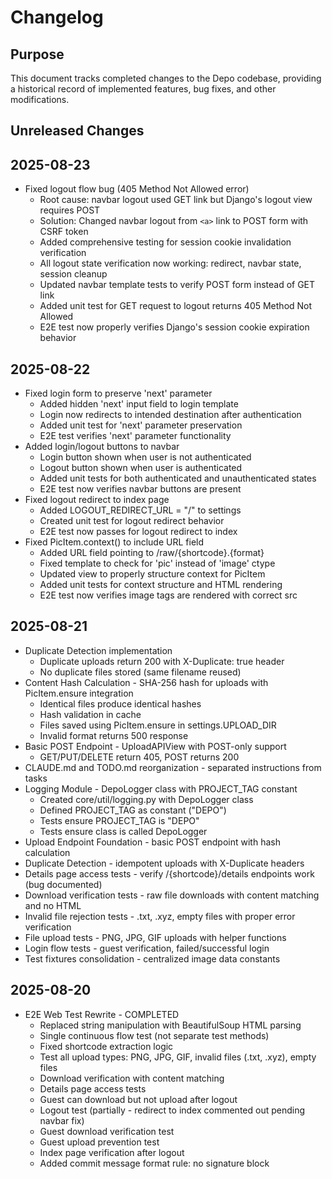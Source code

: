 # Changelog

## Purpose

This document tracks completed changes to the Depo codebase, providing a historical record of implemented features, bug fixes, and other modifications.

## Unreleased Changes

## 2025-08-23

- Fixed logout flow bug (405 Method Not Allowed error)
  - Root cause: navbar logout used GET link but Django's logout view requires POST
  - Solution: Changed navbar logout from `<a>` link to POST form with CSRF token
  - Added comprehensive testing for session cookie invalidation verification
  - All logout state verification now working: redirect, navbar state, session cleanup
  - Updated navbar template tests to verify POST form instead of GET link
  - Added unit test for GET request to logout returns 405 Method Not Allowed
  - E2E test now properly verifies Django's session cookie expiration behavior

## 2025-08-22

- Fixed login form to preserve 'next' parameter
  - Added hidden 'next' input field to login template
  - Login now redirects to intended destination after authentication
  - Added unit test for 'next' parameter preservation
  - E2E test verifies 'next' parameter functionality
- Added login/logout buttons to navbar
  - Login button shown when user is not authenticated
  - Logout button shown when user is authenticated  
  - Added unit tests for both authenticated and unauthenticated states
  - E2E test now verifies navbar buttons are present
- Fixed logout redirect to index page
  - Added LOGOUT_REDIRECT_URL = "/" to settings
  - Created unit test for logout redirect behavior
  - E2E test now passes for logout redirect to index
- Fixed PicItem.context() to include URL field
  - Added URL field pointing to /raw/{shortcode}.{format}
  - Fixed template to check for 'pic' instead of 'image' ctype
  - Updated view to properly structure context for PicItem
  - Added unit tests for context structure and HTML rendering
  - E2E test now verifies image tags are rendered with correct src

## 2025-08-21

- Duplicate Detection implementation
  - Duplicate uploads return 200 with X-Duplicate: true header
  - No duplicate files stored (same filename reused)
- Content Hash Calculation - SHA-256 hash for uploads with PicItem.ensure integration
  - Identical files produce identical hashes
  - Hash validation in cache
  - Files saved using PicItem.ensure in settings.UPLOAD_DIR
  - Invalid format returns 500 response
- Basic POST Endpoint - UploadAPIView with POST-only support
  - GET/PUT/DELETE return 405, POST returns 200
- CLAUDE.md and TODO.md reorganization - separated instructions from tasks
- Logging Module - DepoLogger class with PROJECT_TAG constant
  - Created core/util/logging.py with DepoLogger class
  - Defined PROJECT_TAG as constant ("DEPO")
  - Tests ensure PROJECT_TAG is "DEPO"
  - Tests ensure class is called DepoLogger
- Upload Endpoint Foundation - basic POST endpoint with hash calculation
- Duplicate Detection - idempotent uploads with X-Duplicate headers
- Details page access tests - verify /{shortcode}/details endpoints work (bug documented)
- Download verification tests - raw file downloads with content matching and no HTML
- Invalid file rejection tests - .txt, .xyz, empty files with proper error verification
- File upload tests - PNG, JPG, GIF uploads with helper functions
- Login flow tests - guest verification, failed/successful login
- Test fixtures consolidation - centralized image data constants

## 2025-08-20

- E2E Web Test Rewrite - COMPLETED
  - Replaced string manipulation with BeautifulSoup HTML parsing
  - Single continuous flow test (not separate test methods)
  - Fixed shortcode extraction logic
  - Test all upload types: PNG, JPG, GIF, invalid files (.txt, .xyz), empty files
  - Download verification with content matching
  - Details page access tests
  - Guest can download but not upload after logout
  - Logout test (partially - redirect to index commented out pending navbar fix)
  - Guest download verification test
  - Guest upload prevention test
  - Index page verification after logout
  - Added commit message format rule: no signature block
